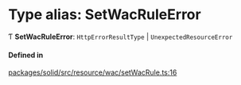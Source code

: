 # Type alias: SetWacRuleError

Ƭ **SetWacRuleError**: `HttpErrorResultType` \| `UnexpectedResourceError`

#### Defined in

[packages/solid/src/resource/wac/setWacRule.ts:16](https://github.com/o-development/ldo/blob/c70613a/packages/solid/src/resource/wac/setWacRule.ts#L16)
